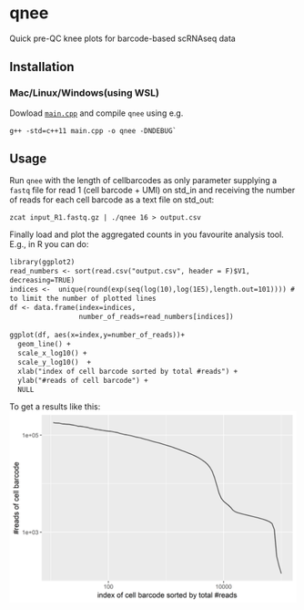 # qnee
Quick pre-QC knee plots for barcode-based scRNAseq data

## Installation
### Mac/Linux/Windows(using WSL)
Dowload [`main.cpp`](main.cpp) and compile `qnee` using e.g. 
````
g++ -std=c++11 main.cpp -o qnee -DNDEBUG`
````
## Usage
Run `qnee` with the length of cellbarcodes as only parameter supplying a `fastq` file for read 1 (cell barcode + UMI) on std_in and receiving the number of reads for each cell barcode as a text file on std_out:
````
zcat input_R1.fastq.gz | ./qnee 16 > output.csv
````
Finally load and plot the aggregated counts in you favourite analysis tool. E.g., in R you can do:
```
library(ggplot2)
read_numbers <- sort(read.csv("output.csv", header = F)$V1, decreasing=TRUE)
indices <-  unique(round(exp(seq(log(10),log(1E5),length.out=101)))) # to limit the number of plotted lines
df <- data.frame(index=indices, 
                 number_of_reads=read_numbers[indices])

ggplot(df, aes(x=index,y=number_of_reads))+
  geom_line() + 
  scale_x_log10() +
  scale_y_log10()  +
  xlab("index of cell barcode sorted by total #reads") +
  ylab("#reads of cell barcode") +
  NULL
```
To get a results like this:
![Alt text](example/qnee_plot_simple.png?raw=true "Simple knee plot produced with qnee and ggplot2")

